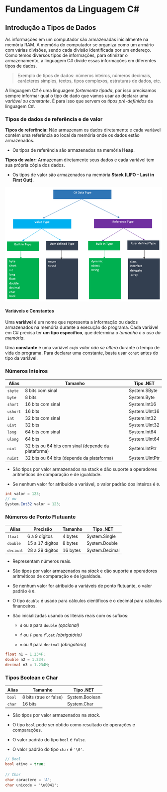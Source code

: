 # Fundamentos da Linguagem C#

## Introdução a Tipos de Dados

As informações em um computador são armazenadas inicialmente na memória RAM. A memória do computador se organiza como um armário com várias divisões, sendo cada divisão identificada por um endereço. Como temos diversos tipos de informações, para otimizar o armazenamento, a linguagem C# divide essas informações em diferentes tipos de dados.

> Exemplo de tipos de dados: números inteiros, números decimais, carácteres simples, textos, tipos complexos, estruturas de dados, etc.

A linguagem C# é uma linguagem *fortemente tipada*, por isso precisamos sempre informar qual o tipo de dado que vamos usar ao declarar uma *variável ou constante*. É para isso que servem os *tipos pré-definidos* da linguagem C#.

### Tipos de dados de referência e de valor

**Tipos de referência:** Não armazenam os dados diretamente e cada variável contém uma referência ao local da memória onde os dados estão armazenados.

- Os tipos de referência são armazenados na memória **Heap**.

**Tipos de valor:** Armazenam diretamente seus dados e cada variável tem sua própria cópia dos dados.

- Os tipos de valor são armazenados na memória **Stack (LIFO – Last in First Out)**.

![Charp Data Type](./img/csharp-data-types.png "C# Data Type")

#### Variáveis e Constantes

Uma **variável** é um nome que representa a informação ou dados armazenados na memória durante a execução do programa. Cada variável em C# precisa ter **um tipo específico**, que determina o *tamanho e o uso da memória*.

Uma **constante** é uma variável *cujo valor não se altera* durante o tempo de vida do programa. Para declarar uma constante, basta usar `const` antes do tipo da variável.

### Números Inteiros

| Alias    | Tamanho                                              | Tipo .NET      |
| -------- | ---------------------------------------------------- | -------------- |
| `sbyte`  | 8 bits com sinal                                     | System.SByte   |
| `byte`   | 8 bits                                               | System.Byte    |
| `short`  | 16 bits com sinal                                    | System.Int16   |
| `ushort` | 16 bits                                              | System.UInt16  |
| `int`    | 32 bits com sinal                                    | System.Int32   |
| `uint`   | 32 bits                                              | System.UInt32  |
| `long`   | 64 bits com sinal                                    | System.Int64   |
| `ulong`  | 64 bits                                              | System.UInt64  |
| `nint`   | 32 bits ou 64 bits com sinal (depende da plataforma) | System.IntPtr  |
| `nuint`  | 32 bits ou 64 bits (depende da plataforma)           | System.UIntPtr |

- São tipos por valor armazenados na stack e dão suporte a operadores aritméticos de comparação e de igualdade.

- Se nenhum valor for atribuído a variável, o valor padrão dos inteiros é `0`.

```csharp
int valor = 123;
// ou
System.Int32 valor = 123;
```

### Números de Ponto Flutuante

| Alias     | Precisão        | Tamanho  | Tipo .NET      |
| --------- | --------------- | -------- | -------------- |
| `float`   | 6 a 9 dígitos   | 4 bytes  | System.Single  |
| `double`  | 15 a 17 dígitos | 8 bytes  | System.Double  |
| `decimal` | 28 a 29 dígitos | 16 bytes | System.Decimal |

- Representam números reais.

- São tipos por valor armazenados na *stack* e dão suporte a operadores aritméticos de comparação e de igualdade.

- Se nenhum valor for atribuído a variáveis de ponto flutuante, o valor padrão é `0`.

- O tipo `double` é usado para cálculos científicos e o decimal para cálculos financeiros.

- São inicializadas usando os literais reais com os sufixos:
  
  - `d` ou `D` para `double` *(opcional)*
  
  - `f` ou `F` para `float` *(obrigatório)*
  
  - `m` ou `M` para `decimal` *(obrigatório)*

```csharp
float n1 = 1.234F;
double n2 = 1.234;
decimal n3 = 1.234M;
```

### Tipos Boolean e Char

| Alias  | Tamanho                | Tipo .NET      |
| ------ | ---------------------- | -------------- |
| `bool` | 8 bits (true or false) | System.Boolean |
| `char` | 16 bits                | System.Char    |

- São tipos por valor armazenados na *stack*.

- O tipo `bool` pode ser obtido como resultado de operações e comparações.

- O valor padrão do tipo `bool` é `false`.

- O valor padrão do tipo `char` é `'\0'`.

```csharp
// Bool
bool ativo = true;

// Char
char caractere = 'A';
char unicode = '\u0041';
```
